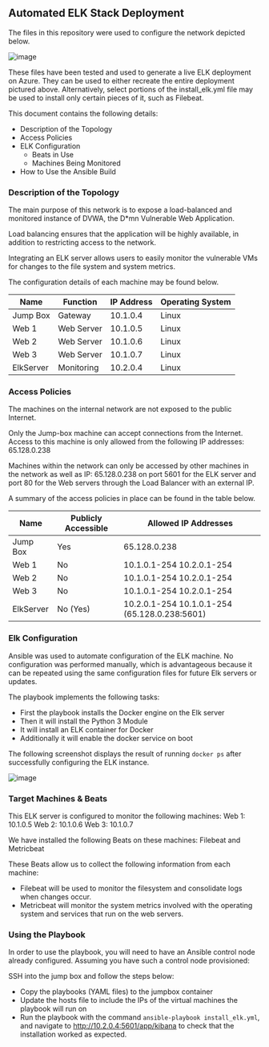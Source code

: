 ## Automated ELK Stack Deployment

The files in this repository were used to configure the network depicted below.

![image](https://user-images.githubusercontent.com/23627063/147436994-4ecc0669-30f0-4976-ba9b-8a6036b34187.png)

These files have been tested and used to generate a live ELK deployment on Azure. They can be used to either recreate the entire deployment pictured above. Alternatively, select portions of the install_elk.yml file may be used to install only certain pieces of it, such as Filebeat.

This document contains the following details:
- Description of the Topology
- Access Policies
- ELK Configuration
  - Beats in Use
  - Machines Being Monitored
- How to Use the Ansible Build


### Description of the Topology

The main purpose of this network is to expose a load-balanced and monitored instance of DVWA, the D*mn Vulnerable Web Application.

Load balancing ensures that the application will be highly available, in addition to restricting access to the network.

Integrating an ELK server allows users to easily monitor the vulnerable VMs for changes to the file system and system metrics.

The configuration details of each machine may be found below.

| Name      | Function    | IP Address | Operating System |
|-----------|-------------|------------|------------------|
| Jump Box  | Gateway     | 10.1.0.4   | Linux            |
| Web 1     | Web Server  | 10.1.0.5   | Linux            |
| Web 2     | Web Server  | 10.1.0.6   | Linux            |
| Web 3     | Web Server  | 10.1.0.7   | Linux            |
| ElkServer | Monitoring  | 10.2.0.4   | Linux            |

### Access Policies

The machines on the internal network are not exposed to the public Internet. 

Only the Jump-box machine can accept connections from the Internet. Access to this machine is only allowed from the following IP addresses: 65.128.0.238

Machines within the network can only be accessed by other machines in the network as well as IP: 65.128.0.238 on port 5601 for the ELK server and port 80 for the Web servers through the Load Balancer with an external IP.

A summary of the access policies in place can be found in the table below.

| Name      | Publicly Accessible | Allowed IP Addresses                          |
|-----------|---------------------|-----------------------------------------------|
| Jump Box  | Yes                 | 65.128.0.238                                  |
| Web 1     | No                  | 10.1.0.1-254 10.2.0.1-254                     |
| Web 2     | No                  | 10.1.0.1-254 10.2.0.1-254                     |
| Web 3     | No                  | 10.1.0.1-254 10.2.0.1-254                     |
| ElkServer | No (Yes)            | 10.2.0.1-254 10.1.0.1-254 (65.128.0.238:5601) |

### Elk Configuration

Ansible was used to automate configuration of the ELK machine. No configuration was performed manually, which is advantageous because it can be repeated using the same configuration files for future Elk servers or updates.

The playbook implements the following tasks:
- First the playbook installs the Docker engine on the Elk server
- Then it will install the Python 3 Module
- It will install an ELK container for Docker
- Additionally it will enable the docker service on boot

The following screenshot displays the result of running `docker ps` after successfully configuring the ELK instance.

![image](https://user-images.githubusercontent.com/23627063/147437413-fa5b998b-3bac-4393-ab34-42b7b7a5f5e3.png)

### Target Machines & Beats
This ELK server is configured to monitor the following machines:
Web 1: 10.1.0.5
Web 2: 10.1.0.6
Web 3: 10.1.0.7

We have installed the following Beats on these machines:
Filebeat and Metricbeat

These Beats allow us to collect the following information from each machine:
- Filebeat will be used to monitor the filesystem and consolidate logs when changes occur.
- Metricbeat will monitor the system metrics involved with the operating system and services that run on the web servers.

### Using the Playbook
In order to use the playbook, you will need to have an Ansible control node already configured. Assuming you have such a control node provisioned: 

SSH into the jump box and follow the steps below:
- Copy the playbooks (YAML files) to the jumpbox container
- Update the hosts file to include the IPs of the virtual machines the playbook will run on
- Run the playbook with the command `ansible-playbook install_elk.yml`, and navigate to http://10.2.0.4:5601/app/kibana to check that the installation worked as expected.
